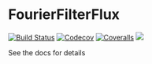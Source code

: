 # FourierFilterFlux

[![Build Status](https://travis-ci.com/dsweber2/FourierFilterFlux.jl.svg?branch=master)](https://travis-ci.com/dsweber2/FourierFilterFlux.jl)
[![Codecov](https://codecov.io/gh/dsweber2/FourierFilterFlux.jl/branch/master/graph/badge.svg)](https://codecov.io/gh/dsweber2/FourierFilterFlux.jl)
[![Coveralls](https://coveralls.io/repos/github/dsweber2/FourierFilterFlux.jl/badge.svg?branch=master)](https://coveralls.io/github/dsweber2/FourierFilterFlux.jl?branch=master)
[![](https://img.shields.io/badge/docs-dev-blue.svg)](https://dsweber2.github.io/FourierFilterFlux.jl/dev)

See the docs for details